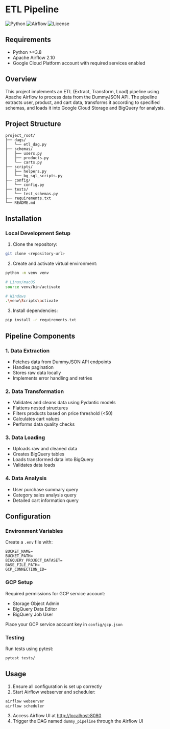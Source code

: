 # ETL Pipeline

![Python](https://img.shields.io/badge/python-3.8%2B-blue)
![Airflow](https://img.shields.io/badge/apache--airflow-2.10-orange)
![License](https://img.shields.io/badge/license-MIT-green)

## Requirements

- Python >=3.8
- Apache Airflow 2.10
- Google Cloud Platform account with required services enabled

## Overview

This project implements an ETL (Extract, Transform, Load) pipeline using Apache Airflow to process data from the DummyJSON API. The pipeline extracts user, product, and cart data, transforms it according to specified schemas, and loads it into Google Cloud Storage and BigQuery for analysis.

## Project Structure

```
project_root/
├── dags/
│   └── etl_dag.py
├── schemas/
│   ├── users.py
│   ├── products.py
│   └── carts.py
├── scripts/
│   ├── helpers.py
│   └── bg_sql_scripts.py
├── config/
│   └── config.py
├── tests/
│   └── test_schemas.py
├── requirements.txt
└── README.md
```

## Installation

### Local Development Setup

1. Clone the repository:

```bash
git clone <repository-url>
```

2. Create and activate virtual environment:

```bash
python -m venv venv

# Linux/macOS
source venv/bin/activate

# Windows
.\venv\Scripts\activate
```

3. Install dependencies:

```bash
pip install -r requirements.txt
```

## Pipeline Components

### 1. Data Extraction

- Fetches data from DummyJSON API endpoints
- Handles pagination
- Stores raw data locally
- Implements error handling and retries

### 2. Data Transformation

- Validates and cleans data using Pydantic models
- Flattens nested structures
- Filters products based on price threshold (<50)
- Calculates cart values
- Performs data quality checks

### 3. Data Loading

- Uploads raw and cleaned data
- Creates BigQuery tables
- Loads transformed data into BigQuery
- Validates data loads

### 4. Data Analysis

- User purchase summary query
- Category sales analysis query
- Detailed cart information query

## Configuration

### Environment Variables

Create a `.env` file with:

```
BUCKET_NAME=
BUCKET_PATH=
BIGQUERY_PROJECT_DATASET=
BASE_FILE_PATH=
GCP_CONNECTION_ID=
```

### GCP Setup

Required permissions for GCP service account:

- Storage Object Admin
- BigQuery Data Editor
- BigQuery Job User

Place your GCP service account key in `config/gcp.json`

### Testing

Run tests using pytest:

```bash
pytest tests/
```

## Usage

1. Ensure all configuration is set up correctly
2. Start Airflow webserver and scheduler:

```bash
airflow webserver
airflow scheduler
```

3. Access Airflow UI at <http://localhost:8080>
4. Trigger the DAG named `dummy_pipeline` through the Airflow UI
